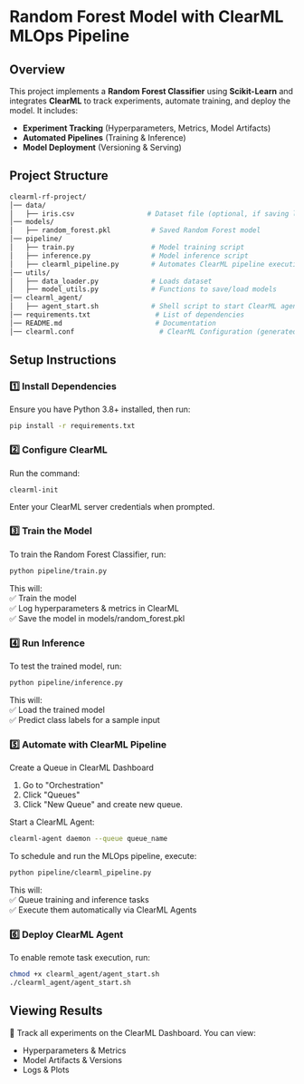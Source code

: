 # Random Forest Model with ClearML MLOps Pipeline

## Overview
This project implements a **Random Forest Classifier** using **Scikit-Learn** and integrates **ClearML** to track experiments, automate training, and deploy the model. It includes:
- **Experiment Tracking** (Hyperparameters, Metrics, Model Artifacts)
- **Automated Pipelines** (Training & Inference)
- **Model Deployment** (Versioning & Serving)
  
## Project Structure
```graphql
clearml-rf-project/
│── data/
│   ├── iris.csv                  # Dataset file (optional, if saving locally)
│── models/
│   ├── random_forest.pkl          # Saved Random Forest model
│── pipeline/
│   ├── train.py                   # Model training script
│   ├── inference.py               # Model inference script
│   ├── clearml_pipeline.py        # Automates ClearML pipeline execution
│── utils/
│   ├── data_loader.py             # Loads dataset
│   ├── model_utils.py             # Functions to save/load models
│── clearml_agent/
│   ├── agent_start.sh             # Shell script to start ClearML agent
│── requirements.txt                # List of dependencies
│── README.md                       # Documentation
│── clearml.conf                     # ClearML Configuration (generated by `clearml-init`)
```

## Setup Instructions

### 1️⃣ Install Dependencies
Ensure you have Python 3.8+ installed, then run:

```bash
pip install -r requirements.txt
```
### 2️⃣ Configure ClearML
Run the command:
```bash
clearml-init
```
Enter your ClearML server credentials when prompted.

### 3️⃣ Train the Model
To train the Random Forest Classifier, run:
```bash
python pipeline/train.py
```
This will:  <br>
✅ Train the model <br>
✅ Log hyperparameters & metrics in ClearML <br>
✅ Save the model in models/random_forest.pkl

### 4️⃣ Run Inference
To test the trained model, run:
```bash
python pipeline/inference.py
```
This will:  <br>
✅ Load the trained model <br>
✅ Predict class labels for a sample input

### 5️⃣ Automate with ClearML Pipeline
Create a Queue in ClearML Dashboard
1. Go to "Orchestration"
2. Click "Queues"
3. Click "New Queue" and create new queue.

Start a ClearML Agent:
```bash
clearml-agent daemon --queue queue_name
```

To schedule and run the MLOps pipeline, execute:
```bash
python pipeline/clearml_pipeline.py
```
This will:  <br>
✅ Queue training and inference tasks <br>
✅ Execute them automatically via ClearML Agents

### 6️⃣ Deploy ClearML Agent
To enable remote task execution, run:
```bash
chmod +x clearml_agent/agent_start.sh
./clearml_agent/agent_start.sh
```
## Viewing Results

📌 Track all experiments on the ClearML Dashboard.
You can view:
- Hyperparameters & Metrics
- Model Artifacts & Versions
- Logs & Plots
